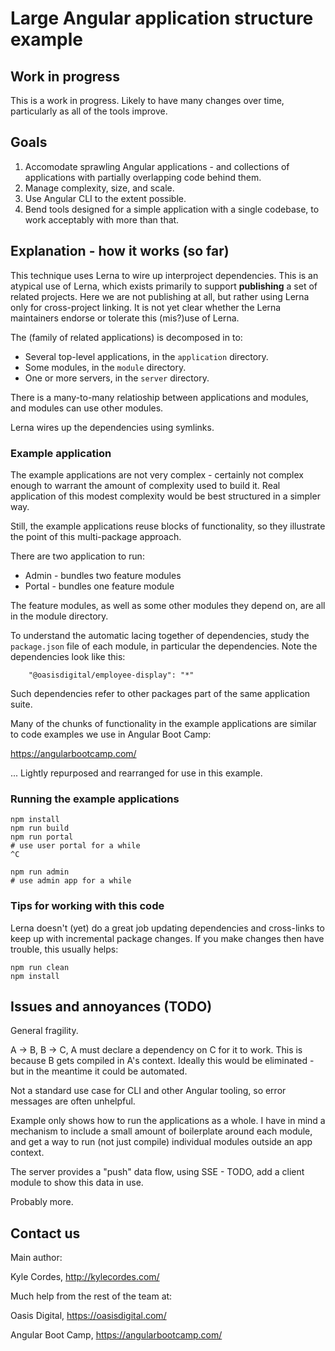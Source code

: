 # Large Angular application structure example

## Work in progress

This is a work in progress. Likely to have many changes over time,
particularly as all of the tools improve.

## Goals

1. Accomodate sprawling Angular applications - and collections of applications
   with partially overlapping code behind them.
2. Manage complexity, size, and scale.
3. Use Angular CLI to the extent possible.
4. Bend tools designed for a simple application with a single codebase, to work
   acceptably with more than that.

## Explanation - how it works (so far)

This technique uses Lerna to wire up interproject dependencies. This is an
atypical use of Lerna, which exists primarily to support **publishing** a set of
related projects. Here we are not publishing at all, but rather using Lerna only
for cross-project linking. It is not yet clear whether the Lerna maintainers
endorse or tolerate this (mis?)use of Lerna.

The (family of related applications) is decomposed in to:

* Several top-level applications, in the `application` directory.
* Some modules, in the `module` directory.
* One or more servers, in the `server` directory.

There is a many-to-many relatioship between applications and modules, and
modules can use other modules.

Lerna wires up the dependencies using symlinks.

### Example application

The example applications are not very complex - certainly not complex enough to
warrant the amount of complexity used to build it. Real application of this
modest complexity would be best structured in a simpler way.

Still, the example applications reuse blocks of functionality, so they
illustrate the point of this multi-package approach.

There are two application to run:

* Admin - bundles two feature modules
* Portal - bundles one feature module

The feature modules, as well as some other modules they depend on, are all in
the module directory.

To understand the automatic lacing together of dependencies, study the
`package.json` file of each module, in particular the dependencies. Note the
dependencies look like this:

```
    "@oasisdigital/employee-display": "*"
```

Such dependencies refer to other packages part of the same application suite.

Many of the chunks of functionality in the example applications are similar to
code examples we use in Angular Boot Camp:

https://angularbootcamp.com/

... Lightly repurposed and rearranged for use in this example.


### Running the example applications

```
npm install
npm run build
npm run portal
# use user portal for a while
^C

npm run admin
# use admin app for a while
```

### Tips for working with this code

Lerna doesn't (yet) do a great job updating dependencies and cross-links to keep
up with incremental package changes. If you make changes then have trouble, this
usually helps:

```
npm run clean
npm install
```

## Issues and annoyances (TODO)

General fragility.

A -> B, B -> C, A must declare a dependency on C for it to work. This is because
B gets compiled in A's context. Ideally this would be eliminated - but in the
meantime it could be automated.

Not a standard use case for CLI and other Angular tooling, so error messages are
often unhelpful.

Example only shows how to run the applications as a whole. I have in mind a
mechanism to include a small amount of boilerplate around each module, and get a
way to run (not just compile) individual modules outside an app context.

The server provides a "push" data flow, using SSE - TODO, add a client module to
show this data in use.

Probably more.

## Contact us

Main author:

Kyle Cordes, http://kylecordes.com/

Much help from the rest of the team at:

Oasis Digital, https://oasisdigital.com/

Angular Boot Camp, https://angularbootcamp.com/
